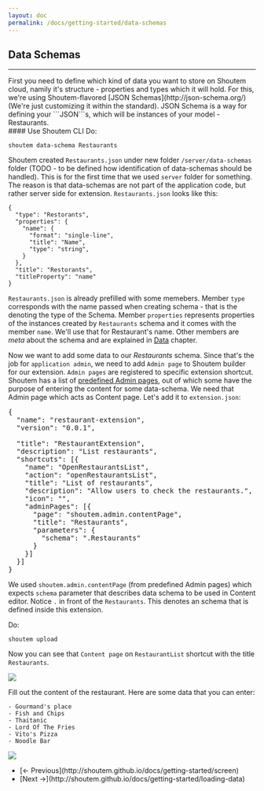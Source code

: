 ```yaml
---
layout: doc
permalink: /docs/getting-started/data-schemas
---
```


## Data Schemas
<hr />
First you need to define which kind of data you want to store on Shoutem cloud, namily it's structure - properties and types which it will hold. For this, we're using Shoutem-flavored [JSON Schemas](http://json-schema.org/) (We're just customizing it within the standard). JSON Schema is a way for defining your ```JSON```s, which will be instances of your model - Restaurants.

<br />
#### Use Shoutem CLI
Do:

```
shoutem data-schema Restaurants
```
Shoutem created `Restaurants.json` under new folder `/server/data-schemas` folder (TODO - to be defined how identification of data-schemas should be handled). This is for the first time that we used `server` folder for something. The reason is that data-schemas are not part of the application code, but rather server side for extension. `Restaurants.json` looks like this:

```
{
  "type": "Restorants",
  "properties": {
    "name": {
      "format": "single-line",
      "title": "Name",
      "type": "string",
    }
  },
  "title": "Restorants",
  "titleProperty": "name"
}
```

```Restaurants.json``` is already prefilled with some memebers. Member ```type``` corresponds with the name passed when creating schema - that is the denoting the type of the Schema. Member ```properties``` represents properties of the instances created by ```Restaurants``` schema and it comes with the member ```name```. We'll use that for Restaurant's name. Other members are _meta_ about the schema and are explained in [Data]() chapter.

Now we want to add some data to our _Restaurants_ schema. Since that's the job for `application admin`, we need to add `Admin page` to Shoutem builder for our extension. `Admin pages` are registered to specific extension shortcut. Shoutem has a list of [predefined Admin pages](TODO), out of which some have the purpose of entering the content for some data-schema. We need that Admin page which acts as Content page. Let's add it to `extension.json`:

<pre>
{
  "name": "restaurant-extension",
  "version": "0.0.1",

  "title": "RestaurantExtension",
  "description": "List restaurants",
  "shortcuts": [{
    "name": "OpenRestaurantsList",
    "action": "openRestaurantsList",
    "title": "List of restaurants",
    "description": "Allow users to check the restaurants.",
    "icon": "",
<span class="newCode">    "adminPages": [{
      "page": "shoutem.admin.contentPage",
      "title": "Restaurants",
      "parameters": {
        "schema": ".Restaurants"
      }
    }]</span>
  }]
}
</pre> 

We used `shoutem.admin.contentPage` (from predefined Admin pages) which expects `schema` parameter that describes data schema to be used in Content editor. Notice `.` in front of the `Restaurants`. This denotes an schema that is defined inside this extension.

Do:

```
shoutem upload
```

Now you can see that `Content page` on `RestaurantList` shortcut with the title `Restaurants`. 

<p class="image">
<img src='http://shoutem.github.io/img/getting-started/cms-restaurants-empty.png'/>
</p>

Fill out the content of the restaurant. Here are some data that you can enter:

```
- Gourmand's place
- Fish and Chips
- Thaitanic
- Lord Of The Fries
- Vito's Pizza
- Noodle Bar
```

<p class="image">
<img src='http://shoutem.github.io/img/getting-started/cms-restaurants-filled.png'/>
</p>

<nav>
  <ul class="pager">
    <li class="previous">
      [<span aria-hidden="true">&larr;</span> Previous](http://shoutem.github.io/docs/getting-started/screen)
    </li>
    <li class="next">
      [Next <span aria-hidden="true">&rarr;</span>](http://shoutem.github.io/docs/getting-started/loading-data)
    </li>
  </ul>
</nav>